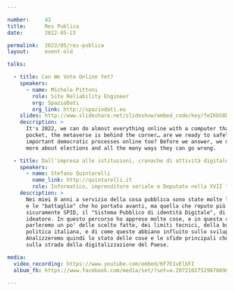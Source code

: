 ```yaml
---

number:     43
title:      Res Publica
date:       2022-05-23

permalink:  2022/05/res-publica
layout:     event-old

talks:

  - title: Can We Vote Online Yet?
    speakers:
      - name: Michele Pittoni
        role: Site Reliability Engineer
        org: SpazioDati
        org_link: http://spaziodati.eu
    slides: http://www.slideshare.net/slideshow/embed_code/key/feIKbS8b2opxa8
    description: >
      It's 2022, we can do almost everything online with a computer that lives in our
      pocket, the metaverse is behind the corner… are we ready to safely put the most
      important democratic processes online too? Before we answer, we need to learn
      more about elections and all the many ways they can go wrong.

  - title: Dall'impresa alle istituzioni, cronache di attività digitale
    speakers:
      - name: Stefano Quintarelli
        name_link: http://quintarelli.it
        role: Informatico, imprenditore seriale e Deputato nella XVII legislatura
    description: >
      Nei miei 8 anni a servizio della cosa pubblica sono state molte le iniziative
      e le "battaglie" che ho portato avanti, ma quella che reputo più importante è stata
      sicuramente SPID, il "Sistema Pubblico di identità Digitale", di cui sono stato
      ideatore. In questo percorso ho appreso molte cose, e in questa chiacchierata
      parleremo un po' delle scelte fatte, dei limiti tecnici, della burocrazia e della
      politica italiana, e di come queste abbiano influito sullo sviluppo tecnologico.
      Analizzeremo quindi lo stato delle cose e le sfide principali che ci aspettano
      sulla strada della digitalizzazione del Paese.

media:
  video_recording: https://www.youtube.com/embed/6F7E1vElbFI
  album_fb: https://www.facebook.com/media/set/?set=a.2072102752987669&type=3

---
```

